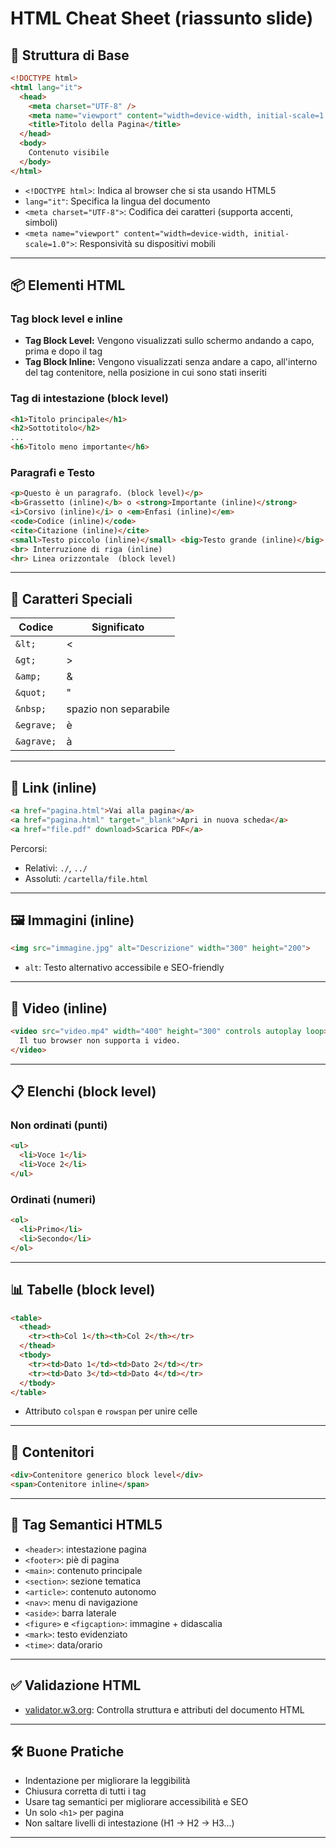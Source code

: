 
# HTML Cheat Sheet (riassunto slide)

## 📜 Struttura di Base
```html
<!DOCTYPE html>
<html lang="it">
  <head>
    <meta charset="UTF-8" />
    <meta name="viewport" content="width=device-width, initial-scale=1.0" />
    <title>Titolo della Pagina</title>
  </head>
  <body>
    Contenuto visibile
  </body>
</html>
```

- `<!DOCTYPE html>`: Indica al browser che si sta usando HTML5
- `lang="it"`: Specifica la lingua del documento
- `<meta charset="UTF-8">`: Codifica dei caratteri (supporta accenti, simboli)
- `<meta name="viewport" content="width=device-width, initial-scale=1.0">`: Responsività su dispositivi mobili

---

## 📦 Elementi HTML

### Tag block level e inline
- **Tag Block Level:** Vengono visualizzati sullo schermo andando a capo, prima e dopo il tag
- **Tag Block Inline:** Vengono visualizzati senza andare a capo, all'interno del tag contenitore, nella posizione in cui sono stati inseriti


### Tag di intestazione (block level)
```html
<h1>Titolo principale</h1>
<h2>Sottotitolo</h2>
...
<h6>Titolo meno importante</h6>
```

### Paragrafi e Testo
```html
<p>Questo è un paragrafo. (block level)</p>
<b>Grassetto (inline)</b> o <strong>Importante (inline)</strong>
<i>Corsivo (inline)</i> o <em>Enfasi (inline)</em>
<code>Codice (inline)</code>
<cite>Citazione (inline)</cite>
<small>Testo piccolo (inline)</small> <big>Testo grande (inline)</big>
<br> Interruzione di riga (inline)
<hr> Linea orizzontale  (block level)
```

---

## 📄 Caratteri Speciali
| Codice | Significato |
|--------|-------------|
| `&lt;` | < |
| `&gt;` | > |
| `&amp;` | & |
| `&quot;` | " |
| `&nbsp;` | spazio non separabile |
| `&egrave;` | è |
| `&agrave;` | à |

---

## 🔗 Link (inline)
```html
<a href="pagina.html">Vai alla pagina</a>
<a href="pagina.html" target="_blank">Apri in nuova scheda</a>
<a href="file.pdf" download>Scarica PDF</a>
```

Percorsi:
- Relativi: `./`, `../`
- Assoluti: `/cartella/file.html`

---

## 🖼️ Immagini (inline)
```html
<img src="immagine.jpg" alt="Descrizione" width="300" height="200">
```
- `alt`: Testo alternativo accessibile e SEO-friendly

---

## 🎥 Video (inline)
```html
<video src="video.mp4" width="400" height="300" controls autoplay loop>
  Il tuo browser non supporta i video.
</video>
```

---

## 📋 Elenchi (block level)
### Non ordinati (punti)
```html
<ul>
  <li>Voce 1</li>
  <li>Voce 2</li>
</ul>
```

### Ordinati (numeri)
```html
<ol>
  <li>Primo</li>
  <li>Secondo</li>
</ol>
```

---

## 📊 Tabelle (block level)
```html
<table>
  <thead>
    <tr><th>Col 1</th><th>Col 2</th></tr>
  </thead>
  <tbody>
    <tr><td>Dato 1</td><td>Dato 2</td></tr>
    <tr><td>Dato 3</td><td>Dato 4</td></tr>
  </tbody>
</table>
```
- Attributo `colspan` e `rowspan` per unire celle

---

## 🧱 Contenitori
```html
<div>Contenitore generico block level</div>
<span>Contenitore inline</span>
```

---

## 🧩 Tag Semantici HTML5
- `<header>`: intestazione pagina
- `<footer>`: piè di pagina
- `<main>`: contenuto principale
- `<section>`: sezione tematica
- `<article>`: contenuto autonomo
- `<nav>`: menu di navigazione
- `<aside>`: barra laterale
- `<figure>` e `<figcaption>`: immagine + didascalia
- `<mark>`: testo evidenziato
- `<time>`: data/orario

---

## ✅ Validazione HTML
- [validator.w3.org](https://validator.w3.org): Controlla struttura e attributi del documento HTML

---

## 🛠️ Buone Pratiche
- Indentazione per migliorare la leggibilità
- Chiusura corretta di tutti i tag
- Usare tag semantici per migliorare accessibilità e SEO
- Un solo `<h1>` per pagina
- Non saltare livelli di intestazione (H1 → H2 → H3...)

---
